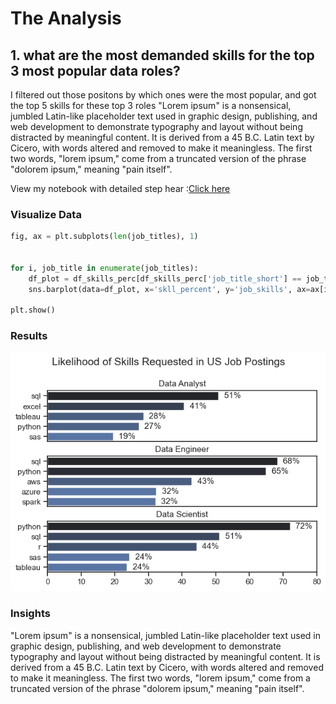# The Analysis

## 1. what are the most demanded skills for the top 3 most popular data roles?

I filtered out those positons by which ones were the most popular, and got the top 5 skills for these top 3 roles
"Lorem ipsum" is a nonsensical, jumbled Latin-like placeholder text used in graphic design, publishing, and web development to demonstrate typography and layout without being distracted by meaningful content. It is derived from a 45 B.C. Latin text by Cicero, with words altered and removed to make it meaningless. The first two words, "lorem ipsum," come from a truncated version of the phrase "dolorem ipsum," meaning "pain itself".

View my notebook with detailed step hear :[Click here](2_skills_count.ipynb)


### Visualize Data

```python 
fig, ax = plt.subplots(len(job_titles), 1)


for i, job_title in enumerate(job_titles):
    df_plot = df_skills_perc[df_skills_perc['job_title_short'] == job_title].head()
    sns.barplot(data=df_plot, x='skll_percent', y='job_skills', ax=ax[i], hue='skill_count', palette='dark:b_r')

plt.show()
```

### Results
![Skill Demand Percent](skill_demand_percent.png)


### Insights
"Lorem ipsum" is a nonsensical, jumbled Latin-like placeholder text used in graphic design, publishing, and web development to demonstrate typography and layout without being distracted by meaningful content. It is derived from a 45 B.C. Latin text by Cicero, with words altered and removed to make it meaningless. The first two words, "lorem ipsum," come from a truncated version of the phrase "dolorem ipsum," meaning "pain itself".